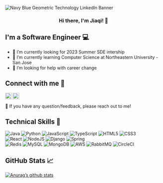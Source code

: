 ![Navy Blue Geometric Technology LinkedIn Banner](https://user-images.githubusercontent.com/99145834/210936808-97b05f1c-d3c0-4098-b4f4-3b3d45357f9c.png)

<h3 align = "center">
Hi there, I'm Jiaqi! 👋
</h3>

## I'm a Software Engineer 💻

- 🔭 I’m currently looking for 2023 Summer SDE intership
- 🌱 I’m currently learning Computer Science at Northeastern University - San Jose 
- 🤔 I’m looking for help with career change 

## Connect with me 🤝

<a href="https://www.linkedin.com/in/jiaqi-zhao-sde/"><img align="left" src="https://raw.githubusercontent.com/peterthehan/peterthehan/master/assets/linkedin.svg" width="21px"/></a>
<a href="https://www.instagram.com/jackiezzzzz/"><img align="left" src="https://raw.githubusercontent.com/hussainweb/hussainweb/main/icons/instagram.png" width="21px"/></a>
<br><br>
💬 If you have any question/feedback, please reach out to me!

## Technical Skills 💼
![Java](https://img.shields.io/badge/java-%23ED8B00.svg?style=for-the-badge&logo=java&logoColor=white)
![Python](https://img.shields.io/badge/python-3670A0?style=for-the-badge&logo=python&logoColor=ffdd54)
![JavaScript](https://img.shields.io/badge/javascript-%23323330.svg?style=for-the-badge&logo=javascript&logoColor=%23F7DF1E)
![TypeScript](https://img.shields.io/badge/typescript-%23007ACC.svg?style=for-the-badge&logo=typescript&logoColor=white)
![HTML5](https://img.shields.io/badge/html5-%23E34F26.svg?style=for-the-badge&logo=html5&logoColor=white)
![CSS3](https://img.shields.io/badge/css3-%231572B6.svg?style=for-the-badge&logo=css3&logoColor=white)
<br>
![React](https://img.shields.io/badge/react-%2320232a.svg?style=for-the-badge&logo=react&logoColor=%2361DAFB)
![NodeJS](https://img.shields.io/badge/node.js-6DA55F?style=for-the-badge&logo=node.js&logoColor=white)
![Django](https://img.shields.io/badge/django-%23092E20.svg?style=for-the-badge&logo=django&logoColor=white)
![Spring](https://img.shields.io/badge/spring-%236DB33F.svg?style=for-the-badge&logo=spring&logoColor=white)
<br>
![Redis](https://img.shields.io/badge/redis-%23DD0031.svg?style=for-the-badge&logo=redis&logoColor=white)
![MySQL](https://img.shields.io/badge/mysql-%2300f.svg?style=for-the-badge&logo=mysql&logoColor=white)
![MongoDB](https://img.shields.io/badge/MongoDB-%234ea94b.svg?style=for-the-badge&logo=mongodb&logoColor=white)
![AWS](https://img.shields.io/badge/AWS-%23FF9900.svg?style=for-the-badge&logo=amazon-aws&logoColor=white)
![RabbitMQ](https://img.shields.io/badge/Rabbitmq-FF6600?style=for-the-badge&logo=rabbitmq&logoColor=white)
![CircleCI](https://img.shields.io/badge/circle%20ci-%23161616.svg?style=for-the-badge&logo=circleci&logoColor=white)

## GitHub Stats 📈
[![Anurag’s github stats](https://github-readme-stats.vercel.app/api?username=jackiezzz24)](https://github.com/jackiezzz24)
